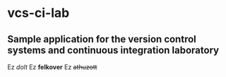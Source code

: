 # vcs-ci-lab
## Sample application for the version control systems and continuous integration laboratory

Ez *dolt*
Ez **felkover**
Ez ~~athuzott~~